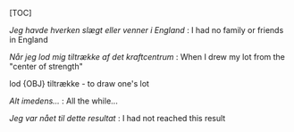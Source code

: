 [TOC]

_Jeg havde hverken slægt eller venner i England_
: I had no family or friends in England

_Når jeg lod mig tiltrække af det kraftcentrum_
: When I drew my lot from the "center of strength"

lod {OBJ} tiltrække - to draw one's lot

_Alt imedens..._
: All the while...

_Jeg var nået til dette resultat_
: I had not reached this result

